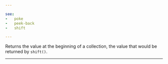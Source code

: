 ```yaml
---

see:
-   poke
-   peek-back
-   shift

---
```


Returns the value at the beginning of a collection, the value that would be
returned by `shift()`.

---


